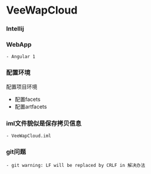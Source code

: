 # VeeWapCloud

### Intellij 


### WebApp
    - Angular 1
   
### 配置环境
配置项目环境 
- 配置facets
- 配置artfacets
 
### iml文件貌似是保存拷贝信息
    - VeeWapCloud.iml   



### git问题
    - git warning: LF will be replaced by CRLF in 解决办法 
